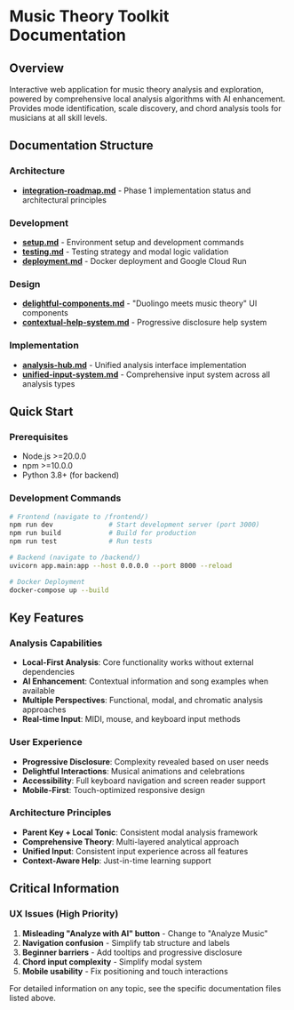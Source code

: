 # Music Theory Toolkit Documentation

## Overview
Interactive web application for music theory analysis and exploration, powered by comprehensive local analysis algorithms with AI enhancement. Provides mode identification, scale discovery, and chord analysis tools for musicians at all skill levels.

## Documentation Structure

### Architecture
- **[integration-roadmap.md](architecture/integration-roadmap.md)** - Phase 1 implementation status and architectural principles

### Development
- **[setup.md](development/setup.md)** - Environment setup and development commands
- **[testing.md](development/testing.md)** - Testing strategy and modal logic validation
- **[deployment.md](development/deployment.md)** - Docker deployment and Google Cloud Run

### Design
- **[delightful-components.md](design/delightful-components.md)** - "Duolingo meets music theory" UI components
- **[contextual-help-system.md](design/contextual-help-system.md)** - Progressive disclosure help system

### Implementation
- **[analysis-hub.md](implementation/analysis-hub.md)** - Unified analysis interface implementation
- **[unified-input-system.md](implementation/unified-input-system.md)** - Comprehensive input system across all analysis types

## Quick Start

### Prerequisites
- Node.js >=20.0.0
- npm >=10.0.0  
- Python 3.8+ (for backend)

### Development Commands
```bash
# Frontend (navigate to /frontend/)
npm run dev              # Start development server (port 3000)
npm run build            # Build for production
npm run test             # Run tests

# Backend (navigate to /backend/)
uvicorn app.main:app --host 0.0.0.0 --port 8000 --reload

# Docker Deployment
docker-compose up --build
```

## Key Features

### Analysis Capabilities
- **Local-First Analysis**: Core functionality works without external dependencies
- **AI Enhancement**: Contextual information and song examples when available
- **Multiple Perspectives**: Functional, modal, and chromatic analysis approaches
- **Real-time Input**: MIDI, mouse, and keyboard input methods

### User Experience
- **Progressive Disclosure**: Complexity revealed based on user needs
- **Delightful Interactions**: Musical animations and celebrations
- **Accessibility**: Full keyboard navigation and screen reader support
- **Mobile-First**: Touch-optimized responsive design

### Architecture Principles
- **Parent Key + Local Tonic**: Consistent modal analysis framework
- **Comprehensive Theory**: Multi-layered analytical approach
- **Unified Input**: Consistent input experience across all features
- **Context-Aware Help**: Just-in-time learning support

## Critical Information

### UX Issues (High Priority)
1. **Misleading "Analyze with AI" button** - Change to "Analyze Music"
2. **Navigation confusion** - Simplify tab structure and labels  
3. **Beginner barriers** - Add tooltips and progressive disclosure
4. **Chord input complexity** - Simplify modal system
5. **Mobile usability** - Fix positioning and touch interactions

For detailed information on any topic, see the specific documentation files listed above.